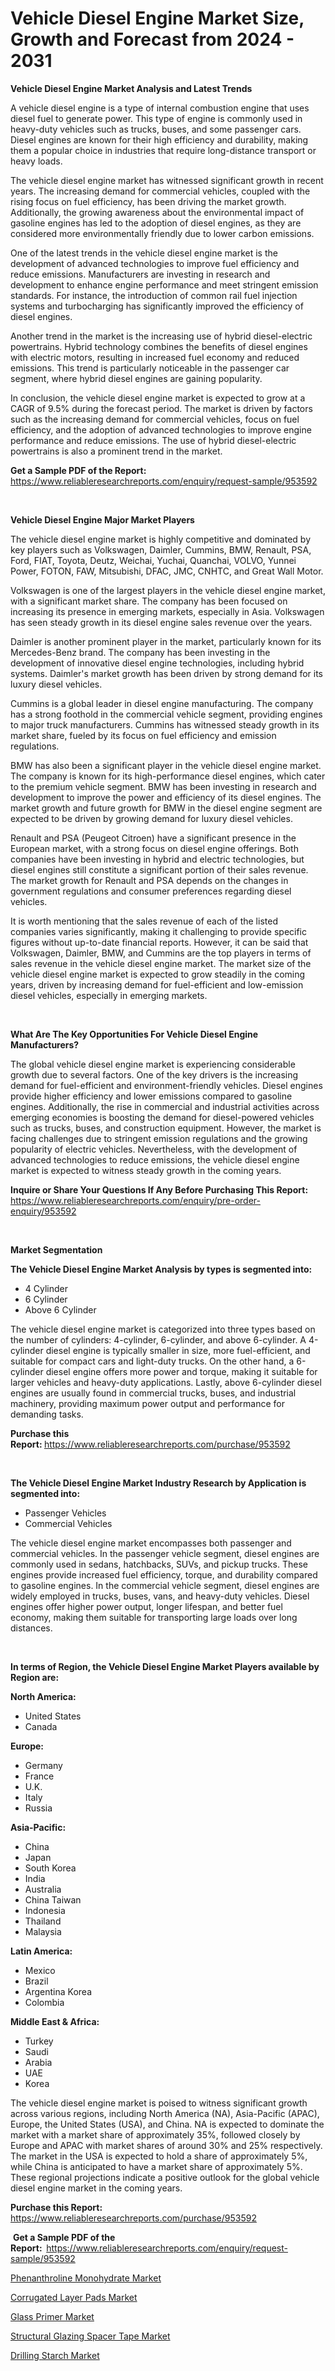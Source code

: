 <p><h1>Vehicle Diesel Engine Market Size, Growth and Forecast from 2024 - 2031</h1></p><p><strong>Vehicle Diesel Engine Market Analysis and Latest Trends</strong></p>
<p><p>A vehicle diesel engine is a type of internal combustion engine that uses diesel fuel to generate power. This type of engine is commonly used in heavy-duty vehicles such as trucks, buses, and some passenger cars. Diesel engines are known for their high efficiency and durability, making them a popular choice in industries that require long-distance transport or heavy loads.</p><p>The vehicle diesel engine market has witnessed significant growth in recent years. The increasing demand for commercial vehicles, coupled with the rising focus on fuel efficiency, has been driving the market growth. Additionally, the growing awareness about the environmental impact of gasoline engines has led to the adoption of diesel engines, as they are considered more environmentally friendly due to lower carbon emissions.</p><p>One of the latest trends in the vehicle diesel engine market is the development of advanced technologies to improve fuel efficiency and reduce emissions. Manufacturers are investing in research and development to enhance engine performance and meet stringent emission standards. For instance, the introduction of common rail fuel injection systems and turbocharging has significantly improved the efficiency of diesel engines.</p><p>Another trend in the market is the increasing use of hybrid diesel-electric powertrains. Hybrid technology combines the benefits of diesel engines with electric motors, resulting in increased fuel economy and reduced emissions. This trend is particularly noticeable in the passenger car segment, where hybrid diesel engines are gaining popularity.</p><p>In conclusion, the vehicle diesel engine market is expected to grow at a CAGR of 9.5% during the forecast period. The market is driven by factors such as the increasing demand for commercial vehicles, focus on fuel efficiency, and the adoption of advanced technologies to improve engine performance and reduce emissions. The use of hybrid diesel-electric powertrains is also a prominent trend in the market.</p></p>
<p><strong>Get a Sample PDF of the Report:&nbsp;</strong> <a href="https://www.reliableresearchreports.com/enquiry/request-sample/953592">https://www.reliableresearchreports.com/enquiry/request-sample/953592</a></p>
<p>&nbsp;</p>
<p><strong>Vehicle Diesel Engine Major Market Players</strong></p>
<p><p>The vehicle diesel engine market is highly competitive and dominated by key players such as Volkswagen, Daimler, Cummins, BMW, Renault, PSA, Ford, FIAT, Toyota, Deutz, Weichai, Yuchai, Quanchai, VOLVO, Yunnei Power, FOTON, FAW, Mitsubishi, DFAC, JMC, CNHTC, and Great Wall Motor.</p><p>Volkswagen is one of the largest players in the vehicle diesel engine market, with a significant market share. The company has been focused on increasing its presence in emerging markets, especially in Asia. Volkswagen has seen steady growth in its diesel engine sales revenue over the years.</p><p>Daimler is another prominent player in the market, particularly known for its Mercedes-Benz brand. The company has been investing in the development of innovative diesel engine technologies, including hybrid systems. Daimler's market growth has been driven by strong demand for its luxury diesel vehicles.</p><p>Cummins is a global leader in diesel engine manufacturing. The company has a strong foothold in the commercial vehicle segment, providing engines to major truck manufacturers. Cummins has witnessed steady growth in its market share, fueled by its focus on fuel efficiency and emission regulations.</p><p>BMW has also been a significant player in the vehicle diesel engine market. The company is known for its high-performance diesel engines, which cater to the premium vehicle segment. BMW has been investing in research and development to improve the power and efficiency of its diesel engines. The market growth and future growth for BMW in the diesel engine segment are expected to be driven by growing demand for luxury diesel vehicles.</p><p>Renault and PSA (Peugeot Citroen) have a significant presence in the European market, with a strong focus on diesel engine offerings. Both companies have been investing in hybrid and electric technologies, but diesel engines still constitute a significant portion of their sales revenue. The market growth for Renault and PSA depends on the changes in government regulations and consumer preferences regarding diesel vehicles.</p><p>It is worth mentioning that the sales revenue of each of the listed companies varies significantly, making it challenging to provide specific figures without up-to-date financial reports. However, it can be said that Volkswagen, Daimler, BMW, and Cummins are the top players in terms of sales revenue in the vehicle diesel engine market. The market size of the vehicle diesel engine market is expected to grow steadily in the coming years, driven by increasing demand for fuel-efficient and low-emission diesel vehicles, especially in emerging markets.</p></p>
<p>&nbsp;</p>
<p><strong>What Are The Key Opportunities For Vehicle Diesel Engine Manufacturers?</strong></p>
<p><p>The global vehicle diesel engine market is experiencing considerable growth due to several factors. One of the key drivers is the increasing demand for fuel-efficient and environment-friendly vehicles. Diesel engines provide higher efficiency and lower emissions compared to gasoline engines. Additionally, the rise in commercial and industrial activities across emerging economies is boosting the demand for diesel-powered vehicles such as trucks, buses, and construction equipment. However, the market is facing challenges due to stringent emission regulations and the growing popularity of electric vehicles. Nevertheless, with the development of advanced technologies to reduce emissions, the vehicle diesel engine market is expected to witness steady growth in the coming years.</p></p>
<p><strong>Inquire or Share Your Questions If Any Before Purchasing This Report:</strong> <a href="https://www.reliableresearchreports.com/enquiry/pre-order-enquiry/953592">https://www.reliableresearchreports.com/enquiry/pre-order-enquiry/953592</a></p>
<p>&nbsp;</p>
<p><strong>Market Segmentation</strong></p>
<p><strong>The Vehicle Diesel Engine Market Analysis by types is segmented into:</strong></p>
<p><ul><li>4 Cylinder</li><li>6 Cylinder</li><li>Above 6 Cylinder</li></ul></p>
<p><p>The vehicle diesel engine market is categorized into three types based on the number of cylinders: 4-cylinder, 6-cylinder, and above 6-cylinder. A 4-cylinder diesel engine is typically smaller in size, more fuel-efficient, and suitable for compact cars and light-duty trucks. On the other hand, a 6-cylinder diesel engine offers more power and torque, making it suitable for larger vehicles and heavy-duty applications. Lastly, above 6-cylinder diesel engines are usually found in commercial trucks, buses, and industrial machinery, providing maximum power output and performance for demanding tasks.</p></p>
<p><strong>Purchase this Report:&nbsp;</strong><a href="https://www.reliableresearchreports.com/purchase/953592">https://www.reliableresearchreports.com/purchase/953592</a></p>
<p>&nbsp;</p>
<p><strong>The Vehicle Diesel Engine Market Industry Research by Application is segmented into:</strong></p>
<p><ul><li>Passenger Vehicles</li><li>Commercial Vehicles</li></ul></p>
<p><p>The vehicle diesel engine market encompasses both passenger and commercial vehicles. In the passenger vehicle segment, diesel engines are commonly used in sedans, hatchbacks, SUVs, and pickup trucks. These engines provide increased fuel efficiency, torque, and durability compared to gasoline engines. In the commercial vehicle segment, diesel engines are widely employed in trucks, buses, vans, and heavy-duty vehicles. Diesel engines offer higher power output, longer lifespan, and better fuel economy, making them suitable for transporting large loads over long distances.</p></p>
<p>&nbsp;</p>
<p><strong>In terms of Region, the Vehicle Diesel Engine Market Players available by Region are:</strong></p>
<p>
    <p> <strong> North America: </strong>
        <ul>
            <li>United States</li>
            <li>Canada</li>
        </ul>
        </p> 
    <p> <strong> Europe: </strong>
        <ul>
            <li>Germany</li>
            <li>France</li>
            <li>U.K.</li>
            <li>Italy</li>
            <li>Russia</li>
        </ul>
        </p> 
    <p> <strong> Asia-Pacific: </strong>
        <ul>
            <li>China</li>
            <li>Japan</li>
            <li>South Korea</li>
            <li>India</li>
            <li>Australia</li>
            <li>China Taiwan</li>
            <li>Indonesia</li>
            <li>Thailand</li>
            <li>Malaysia</li>
        </ul>
        </p> 
    <p> <strong> Latin America: </strong>
        <ul>
            <li>Mexico</li>
            <li>Brazil</li>
            <li>Argentina Korea</li>
            <li>Colombia</li>
        </ul>
        </p> 
    <p> <strong> Middle East & Africa: </strong>
        <ul>
            <li>Turkey</li>
            <li>Saudi</li>
            <li>Arabia</li>
            <li>UAE</li>
            <li>Korea</li>
        </ul>
    </p>
    </p>
<p><p>The vehicle diesel engine market is poised to witness significant growth across various regions, including North America (NA), Asia-Pacific (APAC), Europe, the United States (USA), and China. NA is expected to dominate the market with a market share of approximately 35%, followed closely by Europe and APAC with market shares of around 30% and 25% respectively. The market in the USA is expected to hold a share of approximately 5%, while China is anticipated to have a market share of approximately 5%. These regional projections indicate a positive outlook for the global vehicle diesel engine market in the coming years.</p></p>
<p><strong>Purchase this Report: </strong><a href="https://www.reliableresearchreports.com/purchase/953592">https://www.reliableresearchreports.com/purchase/953592</a></p>
<p>&nbsp;<strong>Get a Sample PDF of the Report:&nbsp;&nbsp;</strong><a href="https://www.reliableresearchreports.com/enquiry/request-sample/953592">https://www.reliableresearchreports.com/enquiry/request-sample/953592</a></p>
<p><strong></strong></p>
<p><p><a href="https://medium.com/@juliemoreno2007/analyzing-phenanthroline-monohydrate-market-global-industry-perspective-and-forecast-2024-to-43947ed6e9be">Phenanthroline Monohydrate Market</a></p><p><a href="https://medium.com/@juliemoreno2007/corrugated-layer-pads-market-analysis-its-cagr-market-segmentation-and-global-industry-overview-5d2f4f9dd43b">Corrugated Layer Pads Market</a></p><p><a href="https://medium.com/@juliemoreno2007/glass-primer-market-share-evolution-and-market-growth-trends-2024-2031-49c3ad5dfa48">Glass Primer Market</a></p><p><a href="https://medium.com/@juliemoreno2007/structural-glazing-spacer-tape-market-competitive-analysis-market-trends-and-forecast-to-2031-628559280916">Structural Glazing Spacer Tape Market</a></p><p><a href="https://medium.com/@juliemoreno2007/decoding-drilling-starch-market-metrics-market-share-trends-and-growth-patterns-cf1c3a334bff">Drilling Starch Market</a></p></p>